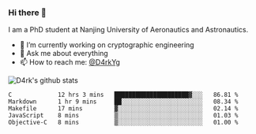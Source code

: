 ### Hi there 👋

I am a PhD student at Nanjing University of Aeronautics and Astronautics.

- 🔭 I’m currently working on cryptographic engineering
- 💬 Ask me about everything
- 📫 How to reach me: [@D4rkYg](https://twitter.com/D4rkYg)

![D4rk's github stats](https://github-readme-stats.vercel.app/api?username=dd4rk&show_icons=true&title_color=fff&icon_color=79ff97&text_color=9f9f9f&bg_color=151515)

<!--START_SECTION:waka-->
```text
C             12 hrs 3 mins   █████████████████████▓░░░   86.81 % 
Markdown      1 hr 9 mins     ██░░░░░░░░░░░░░░░░░░░░░░░   08.34 % 
Makefile      17 mins         ▓░░░░░░░░░░░░░░░░░░░░░░░░   02.14 % 
JavaScript    8 mins          ▒░░░░░░░░░░░░░░░░░░░░░░░░   01.03 % 
Objective-C   8 mins          ▒░░░░░░░░░░░░░░░░░░░░░░░░   01.00 % 
```
<!--END_SECTION:waka-->
